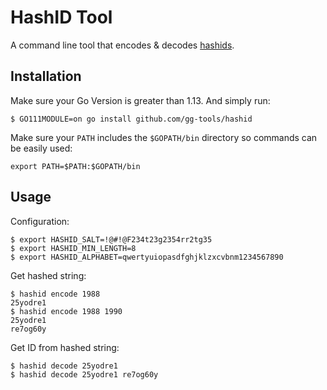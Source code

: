 # HashID Tool

A command line tool that encodes & decodes [hashids](https://hashids.org/).

## Installation

Make sure your Go Version is greater than 1.13. And simply run:

```shell
$ GO111MODULE=on go install github.com/gg-tools/hashid
```

Make sure your `PATH` includes the `$GOPATH/bin` directory so commands can be easily used:

`export PATH=$PATH:$GOPATH/bin`

## Usage

Configuration:

```shell
$ export HASHID_SALT=!@#!@F234t23g2354rr2tg35
$ export HASHID_MIN_LENGTH=8
$ export HASHID_ALPHABET=qwertyuiopasdfghjklzxcvbnm1234567890
```

Get hashed string:

```shell
$ hashid encode 1988
25yodre1
$ hashid encode 1988 1990
25yodre1
re7og60y
```

Get ID from hashed string:

```shell
$ hashid decode 25yodre1
$ hashid decode 25yodre1 re7og60y
```